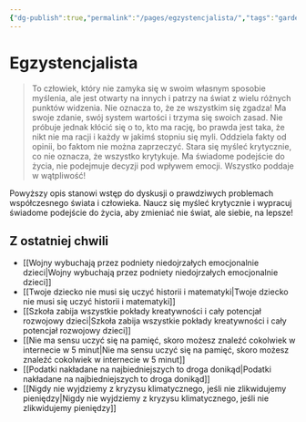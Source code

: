 ```yaml
---
{"dg-publish":true,"permalink":"/pages/egzystencjalista/","tags":"gardenEntry","dgHomeLink":true,"dgPassFrontmatter":false}
---
```



# Egzystencjalista

> To człowiek, który nie zamyka się w swoim własnym sposobie myślenia, ale jest otwarty na innych i patrzy na świat z wielu różnych punktów widzenia.
> Nie oznacza to, że ze wszystkim się zgadza!
> Ma swoje zdanie, swój system wartości i trzyma się swoich zasad.
> Nie próbuje jednak kłócić się o to, kto ma rację, bo prawda jest taka, że nikt nie ma racji i każdy w jakimś stopniu się myli.
> Oddziela fakty od opinii, bo faktom nie można zaprzeczyć.
> Stara się myśleć krytycznie, co nie oznacza, że wszystko krytykuje.
> Ma świadome podejście do życia, nie podejmuje decyzji pod wpływem emocji.
> Wszystko poddaje w wątpliwość!

Powyższy opis stanowi wstęp do dyskusji o prawdziwych problemach współczesnego świata i człowieka. Naucz się myśleć krytycznie i wypracuj świadome podejście do życia, aby zmieniać nie świat, ale siebie, na lepsze!

## Z ostatniej chwili
- [[Wojny wybuchają przez podniety niedojrzałych emocjonalnie dzieci|Wojny wybuchają przez podniety niedojrzałych emocjonalnie dzieci]]
- [[Twoje dziecko nie musi się uczyć historii i matematyki|Twoje dziecko nie musi się uczyć historii i matematyki]]
- [[Szkoła zabija wszystkie pokłady kreatywności i cały potencjał rozwojowy dzieci|Szkoła zabija wszystkie pokłady kreatywności i cały potencjał rozwojowy dzieci]]
- [[Nie ma sensu uczyć się na pamięć, skoro możesz znaleźć cokolwiek w internecie w 5 minut|Nie ma sensu uczyć się na pamięć, skoro możesz znaleźć cokolwiek w internecie w 5 minut]]
- [[Podatki nakładane na najbiedniejszych to droga donikąd|Podatki nakładane na najbiedniejszych to droga donikąd]]
- [[Nigdy nie wyjdziemy z kryzysu klimatycznego, jeśli nie zlikwidujemy pieniędzy|Nigdy nie wyjdziemy z kryzysu klimatycznego, jeśli nie zlikwidujemy pieniędzy]]